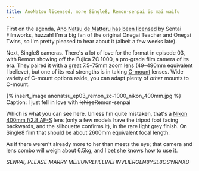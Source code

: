 ```yaml
---
title: AnoNatsu licensed, more Single8, Remon-senpai is mai waifu
---
```


First on the agenda, [Ano Natsu de Matteru has been licensed](http://www.sentai-filmworks.com/index.php?option=com_content&view=article&id=161:sentaifilmworkslicenseswaitinginthesummer&catid=71:press-releases&Itemid=64) by Sentai Filmworks, huzzah! I'm a big fan of the original Onegai Teacher and Onegai Twins, so I'm pretty pleased to hear about it (albeit a few weeks late).

Next, Single8 cameras. There's a lot of love for the format in episode 03, with Remon showing off the Fujica ZC 1000, a pro-grade film camera of its era. They paired it with a great 7.5–75mm zoom lens (49–490mm equivalent I believe), but one of its real strengths is in taking [C-mount](http://en.wikipedia.org/wiki/C_mount) lenses. Wide variety of C-mount options aside, you can adapt plenty of *other* mounts to C-mount.

{% insert_image anonatsu_ep03_remon_zc-1000_nikon_400mm.jpg %}
Caption: I just fell in love with <del cite="http://anidb.net/perl-bin/animedb.pl?show=character&charid=2316">Ichigo</del>Remon-senpai

Which is what you can see here. Unless I'm quite mistaken, that's a [Nikon 400mm f/2.8 AF-S](http://imaging.nikon.com/lineup/lens/singlefocal/Telephoto/af-s_400mmf_28g_vr/index.htm) lens (only a few models have the tripod foot facing backwards, and the silhouette confirms it), in the rare light grey finish. On Single8 film that should be about 2600mm equivalent focal length.

As if there weren't already more to her than meets the eye; that camera and lens combo will weigh about 6.5kg, and I bet she knows how to use it.

*SENPAI, PLEASE MARRY ME!!!UNRLHELWEHNVLIEROLN8YSL8OSYIRNXD*

